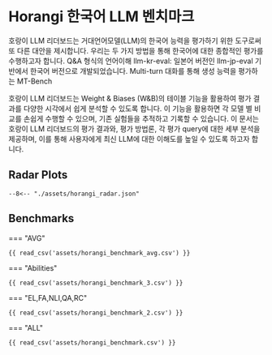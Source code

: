 # Horangi 한국어 LLM 벤치마크

호랑이 LLM 리더보드는 거대언어모델(LLM)의 한국어 능력을 평가하기 위한 도구로써 또 다른 대안을 제시합니다. 우리는 두 가지 방법을 통해 한국어에 대한 종합적인 평가를 수행하고자 합니다.
Q&A 형식의 언어이해 llm-kr-eval: 일본어 버전인 llm-jp-eval 기반에서 한국어 버전으로 개발되었습니다.
Multi-turn 대화를 통해 생성 능력을 평가하는 MT-Bench

호랑이 LLM 리더보드는 Weight & Biases (W&B)의 테이블 기능을 활용하여 평가 결과를 다양한 시각에서 쉽게 분석할 수 있도록 합니다. 이 기능을 활용하면 각 모델 별 비교를 손쉽게 수행할 수 있으며, 기존 실험들을 추적하고 기록할 수 있습니다.
이 문서는 호랑이 LLM 리더보드의 평가 결과와, 평가 방법론, 각 평가 query에 대한 세부 분석을 제공하며, 이를 통해 사용자에게 최신 LLM에 대한 이해도를 높일 수 있도록 하고자 합니다.

## Radar Plots

```plotly
--8<-- "./assets/horangi_radar.json"
```

## Benchmarks

=== "AVG"

    {{ read_csv('assets/horangi_benchmark_avg.csv') }}

=== "Abilities"

    {{ read_csv('assets/horangi_benchmark_3.csv') }}

=== "EL,FA,NLI,QA,RC"

    {{ read_csv('assets/horangi_benchmark_2.csv') }}

=== "ALL"

    {{ read_csv('assets/horangi_benchmark.csv') }}
